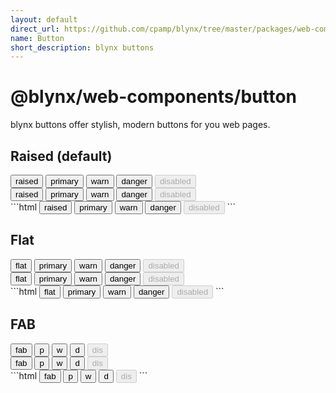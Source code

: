 ```yaml
---
layout: default
direct_url: https://github.com/cpamp/blynx/tree/master/packages/web-components/src/button
name: Button
short_description: blynx buttons
---
```


# @blynx/web-components/button

blynx buttons offer stylish, modern buttons for you web pages.

## Raised (default)

<button jb-button>
    raised
</button>
<button class="jb-primary" jb-button>
    primary
</button>
<button class="jb-warn" jb-button>
    warn
</button>
<button class="jb-danger" jb-button>
    danger
</button>
<button jb-button disabled>
    disabled
</button>
<div class="jb-dark dark">
    <button jb-button>
        raised
    </button>
    <button class="jb-primary" jb-button>
        primary
    </button>
    <button class="jb-warn" jb-button>
        warn
    </button>
    <button class="jb-danger" jb-button>
        danger
    </button>
    <button jb-button disabled>
        disabled
    </button>
</div>
```html
<button jb-button>
    raised
</button>
<button class="jb-primary" jb-button>
    primary
</button>
<button class="jb-warn" jb-button>
    warn
</button>
<button class="jb-danger" jb-button>
    danger
</button>
<button jb-button disabled>
    disabled
</button>
```

## Flat

<button jb-button="flat">
    flat
</button>
<button class="jb-primary" jb-button="flat">
    primary
</button>
<button class="jb-warn" jb-button="flat">
    warn
</button>
<button class="jb-danger" jb-button="flat">
    danger
</button>
<button jb-button="flat" disabled>
    disabled
</button>
<div class="jb-dark dark">
    <button jb-button="flat">
        flat
    </button>
    <button class="jb-primary" jb-button="flat">
        primary
    </button>
    <button class="jb-warn" jb-button="flat">
        warn
    </button>
    <button class="jb-danger" jb-button="flat">
        danger
    </button>
    <button jb-button="flat" disabled>
        disabled
    </button>
</div>
```html
<button jb-button="flat">
    flat
</button>
<button class="jb-primary" jb-button="flat">
    primary
</button>
<button class="jb-warn" jb-button="flat">
    warn
</button>
<button class="jb-danger" jb-button="flat">
    danger
</button>
<button jb-button="flat" disabled>
    disabled
</button>
```

## FAB

<button jb-button="fab">
    fab
</button>
<button class="jb-primary" jb-button="fab">
    p
</button>
<button class="jb-warn" jb-button="fab">
    w
</button>
<button class="jb-danger" jb-button="fab">
    d
</button>
<button jb-button="fab" disabled>
    dis
</button>
<div class="jb-dark dark">
    <button jb-button="fab">
        fab
    </button>
    <button class="jb-primary" jb-button="fab">
        p
    </button>
    <button class="jb-warn" jb-button="fab">
        w
    </button>
    <button class="jb-danger" jb-button="fab">
        d
    </button>
    <button jb-button="fab" disabled>
        dis
    </button>
</div>
```html
<button jb-button="fab">
    fab
</button>
<button class="jb-primary" jb-button="fab">
    p
</button>
<button class="jb-warn" jb-button="fab">
    w
</button>
<button class="jb-danger" jb-button="fab">
    d
</button>
<button jb-button="fab" disabled>
    dis
</button>
```